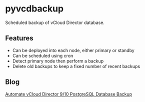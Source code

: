 # pyvcdbackup
Scheduled backup of vCloud Director database. 

## Features
- Can be deployed into each node, either primary or standby
- Can be scheduled using cron
- Detect primary node then perform a backup
- Delete old backups to keep a fixed number of recent backups

## Blog
[Automate vCloud Director 9/10 PostgreSQL Database Backup](https://sysadminpp.wordpress.com/2019/07/10/automate-vcloud-director-postgresql-database-backup/)